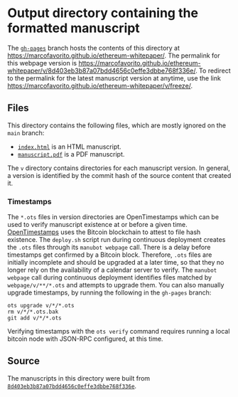 # Output directory containing the formatted manuscript

The [`gh-pages`](https://github.com/marcofavorito/ethereum-whitepaper/tree/gh-pages) branch hosts the contents of this directory at <https://marcofavorito.github.io/ethereum-whitepaper/>.
The permalink for this webpage version is <https://marcofavorito.github.io/ethereum-whitepaper/v/8d403eb3b87a07bdd4656c0effe3dbbe768f336e/>.
To redirect to the permalink for the latest manuscript version at anytime, use the link <https://marcofavorito.github.io/ethereum-whitepaper/v/freeze/>.

## Files

This directory contains the following files, which are mostly ignored on the `main` branch:

+ [`index.html`](index.html) is an HTML manuscript.
+ [`manuscript.pdf`](manuscript.pdf) is a PDF manuscript.

The `v` directory contains directories for each manuscript version.
In general, a version is identified by the commit hash of the source content that created it.

### Timestamps

The `*.ots` files in version directories are OpenTimestamps which can be used to verify manuscript existence at or before a given time.
[OpenTimestamps](https://opentimestamps.org/) uses the Bitcoin blockchain to attest to file hash existence.
The `deploy.sh` script run during continuous deployment creates the `.ots` files through its `manubot webpage` call.
There is a delay before timestamps get confirmed by a Bitcoin block.
Therefore, `.ots` files are initially incomplete and should be upgraded at a later time, so that they no longer rely on the availability of a calendar server to verify.
The `manubot webpage` call during continuous deployment identifies files matched by `webpage/v/**/*.ots` and attempts to upgrade them.
You can also manually upgrade timestamps, by running the following in the `gh-pages` branch:

```shell
ots upgrade v/*/*.ots
rm v/*/*.ots.bak
git add v/*/*.ots
```

Verifying timestamps with the `ots verify` command requires running a local bitcoin node with JSON-RPC configured, at this time.

## Source

The manuscripts in this directory were built from
[`8d403eb3b87a07bdd4656c0effe3dbbe768f336e`](https://github.com/marcofavorito/ethereum-whitepaper/commit/8d403eb3b87a07bdd4656c0effe3dbbe768f336e).
